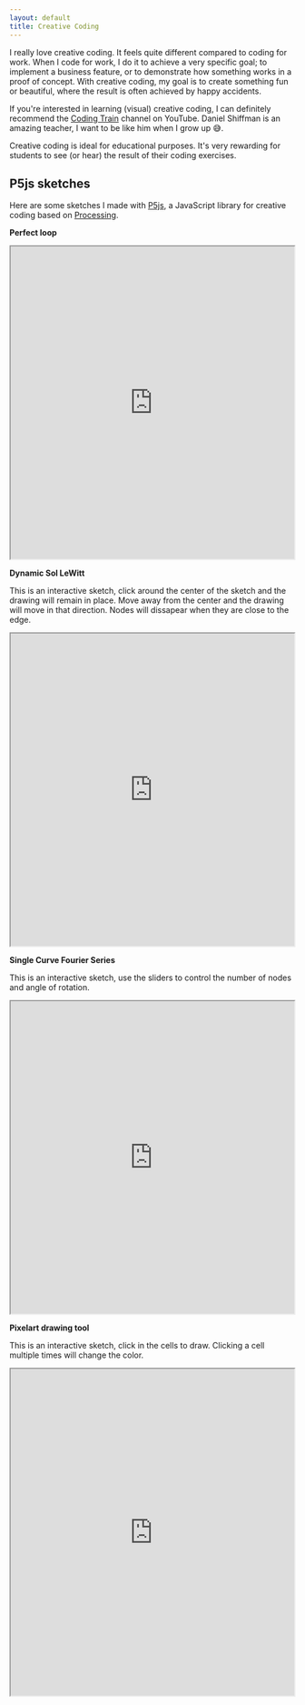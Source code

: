 ```yaml
---
layout: default
title: Creative Coding
---
```


I really love creative coding. It feels quite different compared to coding for work. When I code for work, I do it to achieve a very specific goal; to implement a business feature, or to demonstrate how something works in a proof of concept. With creative coding, my goal is to create something fun or beautiful, where the result is often achieved by happy accidents.

If you're interested in learning (visual) creative coding, I can definitely recommend the [Coding Train](https://www.youtube.com/c/TheCodingTrain/videos) channel on YouTube. Daniel Shiffman is an amazing teacher, I want to be like him when I grow up 😅.

Creative coding is ideal for educational purposes. It's very rewarding for students to see (or hear) the result of their coding exercises.

## P5js sketches

Here are some sketches I made with [P5js](https://p5js.org/), a JavaScript library for creative coding based on [Processing](https://processing.org/). 

**Perfect loop**

<iframe src="https://editor.p5js.org/marcduiker/full/LL-y9TREC" width=500 height=550></iframe>

**Dynamic Sol LeWitt**

This is an interactive sketch, click around the center of the sketch and the drawing will remain in place. Move away from the center and the drawing will move in that direction. Nodes will dissapear when they are close to the edge. 

<iframe src="https://editor.p5js.org/marcduiker/full/epV-XIy2r" width=500 height=550></iframe>

**Single Curve Fourier Series**

This is an interactive sketch, use the sliders to control the number of nodes and angle of rotation.

<iframe src="https://editor.p5js.org/marcduiker/full/3QAVEB74o" width=500 height=550></iframe>

**Pixelart drawing tool**

This is an interactive sketch, click in the cells to draw. Clicking a cell multiple times will change the color.

<iframe src="https://editor.p5js.org/marcduiker/full/Kg1UwwUJT" width=500 height=575></iframe>